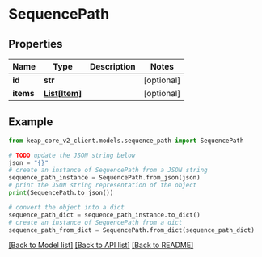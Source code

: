 # SequencePath


## Properties

Name | Type | Description | Notes
------------ | ------------- | ------------- | -------------
**id** | **str** |  | [optional] 
**items** | [**List[Item]**](Item.md) |  | [optional] 

## Example

```python
from keap_core_v2_client.models.sequence_path import SequencePath

# TODO update the JSON string below
json = "{}"
# create an instance of SequencePath from a JSON string
sequence_path_instance = SequencePath.from_json(json)
# print the JSON string representation of the object
print(SequencePath.to_json())

# convert the object into a dict
sequence_path_dict = sequence_path_instance.to_dict()
# create an instance of SequencePath from a dict
sequence_path_from_dict = SequencePath.from_dict(sequence_path_dict)
```
[[Back to Model list]](../README.md#documentation-for-models) [[Back to API list]](../README.md#documentation-for-api-endpoints) [[Back to README]](../README.md)


